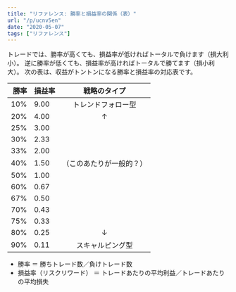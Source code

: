 ```yaml
---
title: "リファレンス: 勝率と損益率の関係（表）"
url: "/p/ucnv5en"
date: "2020-05-07"
tags: ["リファレンス"]
---
```


トレードでは、勝率が高くても、損益率が低ければトータルで負けます（損大利小）。
逆に勝率が低くても、損益率が高ければトータルで勝てます（損小利大）。
次の表は、収益がトントンになる勝率と損益率の対応表です。

| 勝率 | 損益率 | 戦略のタイプ |
| ---: | ---- | :--: |
| 10% | 9.00 | トレンドフォロー型 |
| 20% | 4.00 | ↑ |
| 25% | 3.00 | |
| 30% | 2.33 | |
| 33% | 2.00 | |
| 40% | 1.50 | （このあたりが一般的？） |
| 50% | 1.00 | |
| 60% | 0.67 | |
| 67% | 0.50 | |
| 70% | 0.43 | |
| 75% | 0.33 | |
| 80% | 0.25 | ↓ |
| 90% | 0.11 | スキャルピング型 |

* 勝率 ＝ 勝ちトレード数／負けトレード数
* 損益率（リスクリワード） ＝ トレードあたりの平均利益／トレードあたりの平均損失

